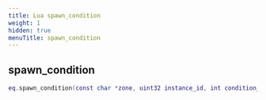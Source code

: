 ```yaml
---
title: Lua spawn_condition
weight: 1
hidden: true
menuTitle: spawn_condition
---
```

## spawn_condition
```lua
eq.spawn_condition(const char *zone, uint32 instance_id, int condition_id, int value) -- void
```